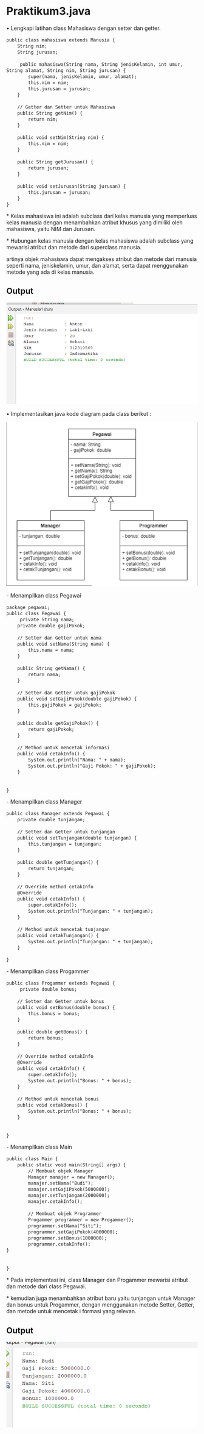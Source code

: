 # Praktikum3.java

<p> • Lengkapi latihan class
Mahasiswa dengan
setter dan getter.</p>

```
public class mahasiswa extends Manusia {
    String nim;
    String jurusan;

     public mahasiswa(String nama, String jenisKelamin, int umur, String alamat, String nim, String jurusan) {
        super(nama, jenisKelamin, umur, alamat);
        this.nim = nim;
        this.jurusan = jurusan;
    }

    // Getter dan Setter untuk Mahasiswa
    public String getNim() {
        return nim;
    }

    public void setNim(String nim) {
        this.nim = nim;
    }

    public String getJurusan() {
        return jurusan;
    }

    public void setJurusan(String jurusan) {
        this.jurusan = jurusan;
    }
}
```
<p>* Kelas mahasiswa ini adalah subclass dari kelas manusia yang memperluas kelas manusia dengan menambahkan atribut khusus
yang dimiliki oleh mahasiswa, yaitu NIM dan Jurusan.</p>
<p>* Hubungan kelas manusia dengan kelas mahasiswa adalah subclass yang mewarisi atribut dan metode dari superclass manusia.</p>
<p>artinya objek mahasiswa dapat mengakses atribut dan metode dari manusia seperti nama, jeniskelamin, umur, dan alamat, serta dapat menggunakan metode yang ada di kelas manusia.</p>

## Output

![output](output1.png)

<p>• Implementasikan java kode diagram pada class berikut :</p>

![diagrampegawai](diagrampegawai.png)
<p>- Menampilkan class Pegawai</p>

```
package pegawai;
public class Pegawai {
     private String nama;
    private double gajiPokok;

    // Setter dan Getter untuk nama
    public void setNama(String nama) {
        this.nama = nama;
    }

    public String getNama() {
        return nama;
    }

    // Setter dan Getter untuk gajiPokok
    public void setGajiPokok(double gajiPokok) {
        this.gajiPokok = gajiPokok;
    }

    public double getGajiPokok() {
        return gajiPokok;
    }

    // Method untuk mencetak informasi
    public void cetakInfo() {
        System.out.println("Nama: " + nama);
        System.out.println("Gaji Pokok: " + gajiPokok);
    }
    
    
}
```
<p>- Menampilkan class Manager</p>

```
public class Manager extends Pegawai {
    private double tunjangan;

    // Setter dan Getter untuk tunjangan
    public void setTunjangan(double tunjangan) {
        this.tunjangan = tunjangan;
    }

    public double getTunjangan() {
        return tunjangan;
    }

    // Override method cetakInfo
    @Override
    public void cetakInfo() {
        super.cetakInfo();
        System.out.println("Tunjangan: " + tunjangan);
    }

    // Method untuk mencetak tunjangan
    public void cetakTunjangan() {
        System.out.println("Tunjangan: " + tunjangan);
    }
    
}
```

<p>- Menampilkan class Progammer</p>

```
public class Progammer extends Pegawai {
     private double bonus;

    // Setter dan Getter untuk bonus
    public void setBonus(double bonus) {
        this.bonus = bonus;
    }

    public double getBonus() {
        return bonus;
    }

    // Override method cetakInfo
    @Override
    public void cetakInfo() {
        super.cetakInfo();
        System.out.println("Bonus: " + bonus);
    }

    // Method untuk mencetak bonus
    public void cetakBonus() {
        System.out.println("Bonus: " + bonus);
    }
    
    
}
```

<p>- Menampilkan class Main</p>

```
public class Main {
    public static void main(String[] args) {
        // Membuat objek Manager
        Manager manajer = new Manager();
        manajer.setNama("Budi");
        manajer.setGajiPokok(5000000);
        manajer.setTunjangan(2000000);
        manajer.cetakInfo();

        // Membuat objek Programmer
        Progammer programmer = new Progammer();
        programmer.setNama("Siti");
        programmer.setGajiPokok(4000000);
        programmer.setBonus(1000000);
        programmer.cetakInfo();
}

    
}
```

<p>* Pada implementasi ini, class Manager dan Progammer mewarisi atribut dan metode dari class Pegawai.</p>
<p>* kemudian juga menambahkan atribut baru yaitu tunjangan untuk Manager dan bonus untuk Progammer, dengan menggunakan metode Setter, Getter, dan metode untuk mencetak i formasi yang relevan.</p>

## Output

![output2](output2.png)
